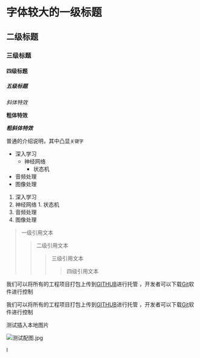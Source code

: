 
# 字体较大的一级标题

## 二级标题

### 三级标题

#### 四级标题

##### 五级标题

*斜体特效*

**粗体特效**

***粗斜体特效***

普通的介绍说明，其中凸显`关键字`

* 深入学习
  * 神经网络
    * 状态机
* 音频处理
* 图像处理

1. 深入学习
  1. 神经网络
    1. 状态机
2. 音频处理
3. 图像处理

> 一级引用文本
>> 二级引用文本
>>> 三级引用文本
>>>> 四级引用文本

我们可以将所有的工程项目打包上传到[GITHUB](https://www.github.com "GitHub官方网站")进行托管 ，开发者可以下载[Git](https://git-scm.com/downloads "Git下载")软件进行控制

我们可以将所有的工程项目打包上传到[GITHUB][1]进行托管 ，开发者可以下载[Git][2]软件进行控制

[1]:https://www.github.com "GitHub官方网站"
[2]:https://git-scm.com/downloads "Git下载"


测试插入本地图片

![测试配图.jpg](https://i.loli.net/2021/11/30/ziLFxZXaA3pC5qt.jpg)




I
